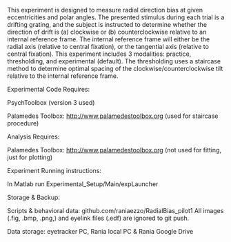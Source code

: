 This experiment is designed to measure radial direction bias at given eccentricities and polar angles.
The presented stimulus during each trial is a drifting grating, and the subject is instructed to determine
whether the direction of drift is (a) clockwise or (b) counterclockwise relative to an internal reference frame.
The internal reference frame will either be the radial axis (relative to central fixation), or the tangential axis (relative to central fixation).
This experiment includes 3 modalities: practice, thresholding, and experimental (default). The thresholding uses a staircase method to
determine optimal spacing of the clockwise/counterclockwise tilt relative to the internal reference frame.

Experimental Code Requires:

PsychToolbox (version 3 used)

Palamedes Toolbox: http://www.palamedestoolbox.org
(used for staircase procedure)

Analysis Requires:

Palamedes Toolbox: http://www.palamedestoolbox.org
(not used for fitting, just for plotting)

Experiment Running instructions:

In Matlab run Experimental_Setup/Main/expLauncher

Storage & Backup:

Scripts & behavioral data: github.com/raniaezzo/RadialBias_pilot1
All images (.fig, .bmp, .png,) and eyelink files (.edf) are ignored to git push.

Data storage: eyetracker PC, Rania local PC & Rania Google Drive
